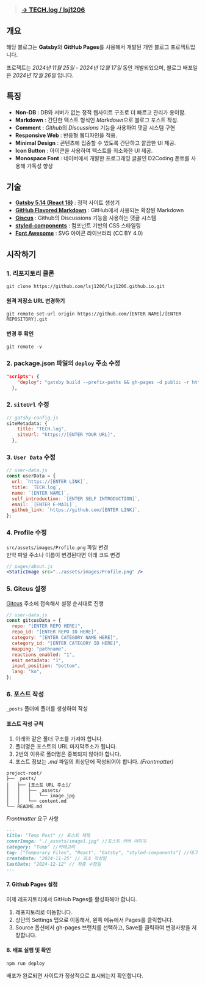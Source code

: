 > ### [→ TECH.log / lsj1206](https://lsj1206.github.io)

## 개요

해당 블로그는 **Gatsby**와 **GitHub Pages**를 사용해서 개발된 개인 블로그 프로젝트입니다.

프로젝트는 _2024년 11월 25일_ - _2024년 12월 17일_ 동안 개발되었으며, 블로그 배포일은 _2024년 12월 26일_ 입니다.

## 특징

- **Non-DB** : DB와 서버가 없는 정적 웹사이트 구조로 더 빠르고 관리가 용이함.
- **Markdown** : 간단한 텍스트 형식인 *Markdown*으로 블로그 포스트 작성.
- **Comment** : *Github*의 _Discussions_ 기능을 사용하여 댓글 시스템 구현
- **Responsive Web** : 반응형 웹디자인을 적용.
- **Minimal Design** : 콘텐츠에 집중할 수 있도록 간단하고 깔끔한 UI 제공.
- **Icon Button** : 아이콘을 사용하여 텍스트를 최소화한 UI 제공.
- **Monospace Font** : 네이버에서 개발한 프로그래밍 글꼴인 D2Coding 폰트를 사용해 가독성 향상

## 기술

- [**Gatsby 5.14 (React 18)**](https://www.gatsbyjs.com) : 정적 사이트 생성기
- [**GitHub Flavored Markdown**](https://github.github.com/gfm) : GitHub에서 사용되는 확장된 Markdown
- [**Giscus**](https://giscus.app/ko) : Github의 Discussions 기능을 사용하는 댓글 시스템
- [**styled-components**](https://styled-components.com) : 컴포넌트 기반의 CSS 스타일링
- [**Font Awesome**](https://fontawesome.com) : SVG 아이콘 라이브러리 (CC BY 4.0)

## 시작하기

### 1. 리포지토리 클론

```shell
git clone https://github.com/lsj1206/lsj1206.github.io.git
```

#### 원격 저장소 URL 변경하기

```shell
git remote set-url origin https://github.com/[ENTER NAME]/[ENTER REPOSITORY].git
```

#### 변경 후 확인

```shell
git remote -v
```

### 2. package.json 파일의 `deploy` 주소 수정

```json
"scripts": {
    "deploy": "gatsby build --prefix-paths && gh-pages -d public -r https://github.com/[ENTER NAME]/[ENTER REPOSITORY].git",
  },
```

### 2. `siteUrl` 수정

```javascript
// gatsby-config.js
siteMetadata: {
    title: "TECH.log",
    siteUrl: "https://[ENTER YOUR URL]",
  },
```

### 3. `User Data` 수정

```javascript
// user-data.js
const userData = {
  url: `https://[ENTER LINK]`,
  title: `TECH.log`,
  name: `[ENTER NAME]`,
  self_introduction: `[ENTER SELF INTRODUCTION]`,
  email: `[ENTER E-MAIL]`,
  github_link: `https://github.com/[ENTER LINK]`,
};
```

### 4. Profile 수정

`src/assets/images/Profile.png` 파일 변경 <br>
만약 파일 주소나 이름이 변경된다면 아래 코드 변경

```jsx
// pages/about.js
<StaticImage src="../assets/images/Profile.png" />
```

### 5. Gitcus 설정

[Gitcus](https://giscus.app/ko) 주소에 접속해서 설정 순서대로 진행

```javascript
// user-data.js
const gitcusData = {
  repo: "[ENTER REPO HERE]",
  repo_id: "[ENTER REPO ID HERE]",
  category: "[ENTER CATEGORY NAME HERE]",
  category_id: "[ENTER CATEGORY ID HERE]",
  mapping: "pathname",
  reactions_enabled: "1",
  emit_metadata: "1",
  input_position: "bottom",
  lang: "ko",
};
```

### 6. 포스트 작성

`_posts` 폴더에 폴더를 생성하여 작성

#### 포스트 작성 규칙

1. 아래와 같은 폴더 구조를 가져야 합니다.
2. 폴더명은 포스트의 URL 마지막주소가 됩니다.
3. 2번의 이유로 폴더명은 중복되지 않아야 합니다.
4. 포스트 정보는 _.md_ 파일의 최상단에 작성되어야 합니다. _(Frontmatter)_

```
project-root/
├── _posts/
│   ├── [포스트 URL 주소]/
│   │   ├── _assets/
│   │   │   └── image.jpg
│   │   └── content.md
└── README.md
```

_Frontmatter_ 요구 사항

```markdown
---
title: "Temp Post" // 포스트 제목
coverImage: "./_assets/image1.jpg" //포스트 커버 이미지
category: "Temp" //카테고리
tag: ["Temporary Files", "React", "Gatsby", "styled-components"] //태그 목록
createDate: "2024-11-25" // 최초 작성일
lastDate: "2024-12-12" // 최종 수정일
---
```

#### 7. Github Pages 설정
이제 레포지토리에서 GitHub Pages를 활성화해야 합니다.
1. 레포지토리로 이동합니다.
2. 상단의 Settings 탭으로 이동해서, 왼쪽 메뉴에서 Pages를 클릭합니다.
3. Source 옵션에서 gh-pages 브랜치를 선택하고, Save를 클릭하여 변경사항을 저장합니다.

#### 8. 배포 실행 및 확인

```shell
npm run deploy
```

배포가 완료되면 사이트가 정상적으로 표시되는지 확인합니다.
